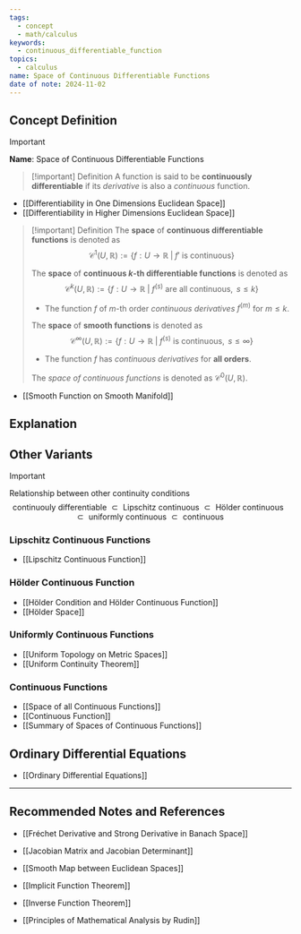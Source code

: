```yaml
---
tags:
  - concept
  - math/calculus
keywords:
  - continuous_differentiable_function
topics:
  - calculus
name: Space of Continuous Differentiable Functions
date of note: 2024-11-02
---
```


## Concept Definition

>[!important]
>**Name**: Space of Continuous Differentiable Functions

>[!important] Definition
>A function is said to be **continuously differentiable** if its *derivative* is also a *continuous* function.

- [[Differentiability in One Dimensions Euclidean Space]]
- [[Differentiability in Higher Dimensions Euclidean Space]]

>[!important] Definition
>The **space** of **continuous differentiable functions** is denoted as $$\mathcal{C}^{1}(U, \mathbb{R}) := \left\{ f: U \to \mathbb{R} \;|\; f' \text{ is continuous} \right\} $$
>
>The **space** of **continuous $k$-th differentiable functions** is denoted as $$\mathcal{C}^{k}(U, \mathbb{R}) := \left\{ f: U \to \mathbb{R} \;|\; f^{(s)} \text{ are all continuous, }\, s\le k \right\} $$
>- The function $f$ of $m$-th order *continuous derivatives* $f^{(m)}$ for $m\le k$.
>
>The **space** of **smooth functions** is denoted as $$\mathcal{C}^{\infty}(U, \mathbb{R}) := \left\{ f: U \to \mathbb{R} \;|\; f^{(s)} \text{ is continuous, }\, s\le \infty \right\} $$
>- The function $f$ has *continuous derivatives* for **all orders**.
>  
>The *space of continuous functions* is denoted as $\mathcal{C}^{0}(U, \mathbb{R})$.  


- [[Smooth Function on Smooth Manifold]]



## Explanation




## Other Variants

>[!important]
>Relationship between other continuity conditions
>$$
>\text{continuouly differentiable }\subset \text{ Lipschitz continuous }\subset \text{ Hölder continuous } \subset \text{ uniformly continuous } \subset \text{ continuous }
>$$

### Lipschitz Continuous Functions

- [[Lipschitz Continuous Function]]


### Hölder Continuous Function

- [[Hölder Condition and Hölder Continuous Function]]
- [[Hölder Space]]

### Uniformly Continuous Functions

- [[Uniform Topology on Metric Spaces]]
- [[Uniform Continuity Theorem]]

### Continuous Functions

- [[Space of all Continuous Functions]]
- [[Continuous Function]]
- [[Summary of Spaces of Continuous Functions]]


## Ordinary Differential Equations

- [[Ordinary Differential Equations]]




-----------
##  Recommended Notes and References



- [[Fréchet Derivative and Strong Derivative in Banach Space]]


- [[Jacobian Matrix and Jacobian Determinant]]
- [[Smooth Map between Euclidean Spaces]]


- [[Implicit Function Theorem]]
- [[Inverse Function Theorem]]


- [[Principles of Mathematical Analysis by Rudin]]